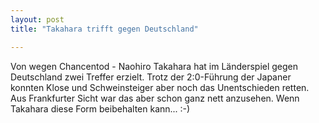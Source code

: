 ```yaml
---
layout: post
title: "Takahara trifft gegen Deutschland"

---
```


Von wegen Chancentod - Naohiro Takahara hat im Länderspiel gegen Deutschland zwei Treffer erzielt. Trotz der 2:0-Führung der Japaner konnten Klose und Schweinsteiger aber noch das Unentschieden retten. Aus Frankfurter Sicht war das aber schon ganz nett anzusehen. Wenn Takahara diese Form beibehalten kann... :-)


